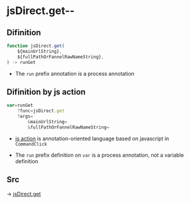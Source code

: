 # jsDirect.get--

## Difinition

```js.js
function jsDirect.get(
	${mainUrlString},
	${fullPathOrFannelRawNameString},
) -> runGet
```

- The `run` prefix annotation is a process annotation


## Difinition by js action

```js.js
var=runGet
	?func=jsDirect.get
	?args=
		&mainUrlString=
		&fullPathOrFannelRawNameString=
```

- [js action](#) is annotation-oriented language based on javascript in `CommandClick`

- The `run` prefix definition on `var` is a process annotation, not a variable definition

## Src

-> [jsDirect.get](https://github.com/puutaro/CommandClick/blob/master/app/src/main/java/com/puutaro/commandclick/fragment_lib/terminal_fragment/js_interface/JsDirect.kt#L44)


